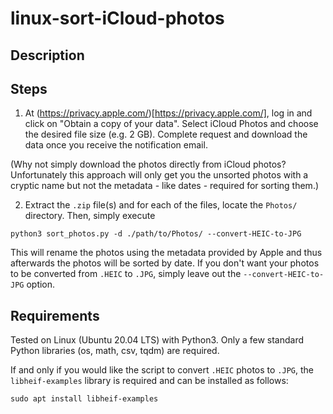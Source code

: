 # linux-sort-iCloud-photos

## Description

## Steps

1. At (https://privacy.apple.com/)[https://privacy.apple.com/], log in and click on "Obtain a copy of your data". Select iCloud Photos and choose the desired file size (e.g. 2 GB). Complete request and download the data once you receive the notification email.

(Why not simply download the photos directly from iCloud photos? Unfortunately this approach will only get you the unsorted photos with a cryptic name but not the metadata - like dates - required for sorting them.)

2. Extract the `.zip` file(s) and for each of the files, locate the `Photos/` directory. Then, simply execute

```
python3 sort_photos.py -d ./path/to/Photos/ --convert-HEIC-to-JPG
```

This will rename the photos using the metadata provided by Apple and thus afterwards the photos will be sorted by date. If you don't want your photos to be converted from `.HEIC` to `.JPG`, simply leave out the ``--convert-HEIC-to-JPG`` option.

## Requirements

Tested on Linux (Ubuntu 20.04 LTS) with Python3.
Only a few standard Python libraries (os, math, csv, tqdm) are required.

If and only if you would like the script to convert `.HEIC` photos to `.JPG`, the `libheif-examples` library is required and can be installed as follows:

```
sudo apt install libheif-examples
```
